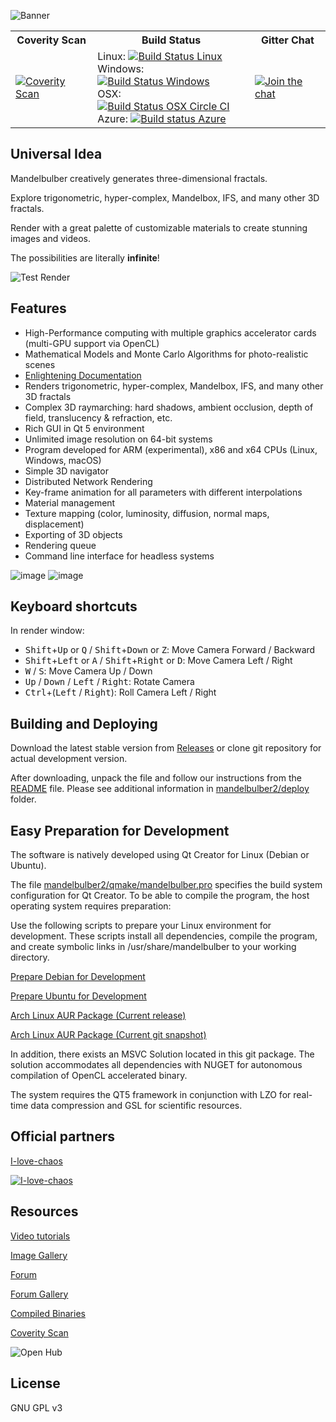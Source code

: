 ![Banner](https://raw.githubusercontent.com/buddhi1980/mandelbulber2/wiki/assets/images/mandelbulberBanner.png)
<table>
<tr>
    <th>Coverity Scan</th>
    <th>Build Status</th>
    <th>Gitter Chat</th>
</tr>
<tr>
    <td><a href="https://scan.coverity.com/projects/mandelbulber-v2">
        <img alt="Coverity Scan" src="https://scan.coverity.com/projects/4723/badge.svg?flat=1"></a></td>
    <td>
        Linux: <a href="https://travis-ci.com/github/buddhi1980/mandelbulber2">
                <img alt="Build Status Linux" src="https://travis-ci.com/buddhi1980/mandelbulber2.svg?branch=master"></a></br>
        Windows: <a href="https://ci.appveyor.com/project/buddhi1980/mandelbulber2">
                <img alt="Build Status Windows" src="https://ci.appveyor.com/api/projects/status/urd2h30tu7reg4mp?svg=true"></a></br>
        OSX: <a href="https://circleci.com/gh/buddhi1980/mandelbulber2">
                <img alt="Build Status OSX Circle CI" src="https://circleci.com/gh/buddhi1980/mandelbulber2.svg?style=shield">
</a></br>
Azure: <a href="https://dev.azure.com/buddhi19800328/Mandelbulber/_build?definitionId=1"><img alt="Build status Azure" src="https://dev.azure.com/buddhi19800328/Mandelbulber/_apis/build/status/buddhi1980.mandelbulber2?branchName=master"></a>

</td>
    </td>
    <td><a href="https://gitter.im/buddhi1980/mandelbulber2?utm_source=badge&utm_medium=badge&utm_campaign=pr-badge&utm_content=badge">
        <img alt="Join the chat" src="https://badges.gitter.im/Join%20Chat.svg"></a></td>
</tr>
</table>




## Universal Idea

Mandelbulber creatively generates three-dimensional fractals.

Explore trigonometric, hyper-complex, Mandelbox, IFS, and many other 3D fractals.

Render with a great palette of customizable materials to create stunning images and videos.

The possibilities are literally **infinite**!

![Test Render](https://raw.githubusercontent.com/buddhi1980/mandelbulber2/wiki/assets/images/mandelbulberTestrender.jpg)

## Features

- High-Performance computing with multiple graphics accelerator cards (multi-GPU support via OpenCL)
- Mathematical Models and Monte Carlo Algorithms for photo-realistic scenes
- [Enlightening Documentation](https://github.com/buddhi1980/mandelbulber_doc/)
- Renders trigonometric, hyper-complex, Mandelbox, IFS, and many other 3D fractals
- Complex 3D raymarching: hard shadows, ambient occlusion, depth of field, translucency & refraction, etc.
- Rich GUI in Qt 5 environment
- Unlimited image resolution on 64-bit systems
- Program developed for ARM (experimental), x86 and x64 CPUs (Linux, Windows, macOS)
- Simple 3D navigator
- Distributed Network Rendering
- Key-frame animation for all parameters with different interpolations
- Material management
- Texture mapping (color, luminosity, diffusion, normal maps, displacement)
- Exporting of 3D objects
- Rendering queue
- Command line interface for headless systems


![image](https://cloud.githubusercontent.com/assets/11696990/13788910/173cf11a-eae2-11e5-884e-f1d03924a5f3.png)
![image](https://user-images.githubusercontent.com/11696990/52135525-4c3ad100-2646-11e9-920b-770747cb90c0.png)

## Keyboard shortcuts

In render window:

  - <kbd>Shift</kbd>+<kbd>Up</kbd> or <kbd>Q</kbd> / <kbd>Shift</kbd>+<kbd>Down</kbd> or <kbd>Z</kbd>: Move Camera Forward / Backward
  - <kbd>Shift</kbd>+<kbd>Left</kbd> or <kbd>A</kbd> / <kbd>Shift</kbd>+<kbd>Right</kbd> or <kbd>D</kbd>: Move Camera Left / Right
  - <kbd>W</kbd> / <kbd>S</kbd>: Move Camera Up / Down
  - <kbd>Up</kbd> / <kbd>Down</kbd> / <kbd>Left</kbd> / <kbd>Right</kbd>: Rotate Camera
  - <kbd>Ctrl</kbd>+(<kbd>Left</kbd> / <kbd>Right</kbd>): Roll Camera Left / Right

## Building and Deploying 

Download the latest stable version from [Releases](https://github.com/buddhi1980/mandelbulber2/releases) or clone git repository for actual development version.

After downloading, unpack the file and follow our instructions from the [README](https://raw.githubusercontent.com/buddhi1980/mandelbulber2/master/mandelbulber2/deploy/README) file.
Please see additional information in [mandelbulber2/deploy](mandelbulber2/deploy) folder.

## Easy Preparation for Development

The software is natively developed using Qt Creator for Linux (Debian or Ubuntu).

The file [mandelbulber2/qmake/mandelbulber.pro](https://github.com/buddhi1980/mandelbulber2/blob/master/mandelbulber2/qmake/mandelbulber.pro) specifies the build system configuration for Qt Creator. To be able to compile the program, the host operating system requires preparation:

Use the following scripts to prepare your Linux environment for development.
These scripts install all dependencies, compile the program, and create symbolic links in /usr/share/mandelbulber to your working directory.

[Prepare Debian for Development](https://github.com/buddhi1980/mandelbulber2/blob/master/mandelbulber2/tools/prepare_for_dev_debian_testing.sh)

[Prepare Ubuntu for Development](https://github.com/buddhi1980/mandelbulber2/blob/master/mandelbulber2/tools/prepare_for_dev_ubuntu.sh)

[Arch Linux AUR Package (Current release)](https://aur.archlinux.org/packages/mandelbulber2/)

[Arch Linux AUR Package (Current git snapshot)](https://aur.archlinux.org/packages/mandelbulber2-git/)

In addition, there exists an MSVC Solution located in this git package. The solution accommodates all dependencies with NUGET for autonomous compilation of OpenCL accelerated binary.

The system requires the QT5 framework in conjunction with LZO for real-time data compression and GSL for scientific resources.

## Official partners

[I-love-chaos](http://ilc.fractalforums.com)

[![I-love-chaos](http://ilc.fractalforums.com/img/thumbnail/img/ilc-128x128.png)](http://ilc.fractalforums.com)

## Resources
[Video tutorials](https://www.youtube.com/playlist?list=PLOwamUnstvZF0Y9sjxvwHNvrHHF1ZzFql)

[Image Gallery](http://krzysztofmarczak.deviantart.com/gallery/)

[Forum](https://fractalforums.org/mandelbulber/14)

[Forum Gallery](http://www.fractalforums.com/index.php?action=gallery;cat=51)

[Compiled Binaries](http://sourceforge.net/projects/mandelbulber/)

[Coverity Scan](http://scan.coverity.com/projects/4723?tab=overview)

![Open Hub](https://www.openhub.net/p/mandelbulber2/widgets/project_thin_badge.gif)

## License

GNU GPL v3

